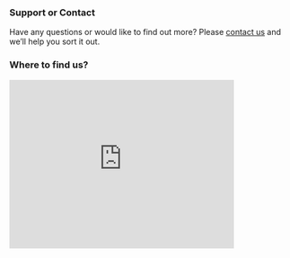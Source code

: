 ### Support or Contact
Have any questions or would like to find out more? Please [contact us](mailto:banbridge@coderdojo.com) and we’ll help you sort it out.

### Where to find us?

<iframe src="https://www.google.com/maps/embed?pb=!1m18!1m12!1m3!1d2325.3081807500807!2d-6.294789683653023!3d54.351534980201954!2m3!1f0!2f0!3f0!3m2!1i1024!2i768!4f13.1!3m3!1m2!1s0x4860e6a40e1c81e9%3A0x1f925154dbc8f505!2sBanbridge+Enterprise+Centre!5e0!3m2!1sen!2suk!4v1505063109292" width="400" height="300" frameborder="0" style="border:0" allowfullscreen></iframe>
